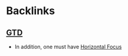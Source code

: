 
# Backlinks
## [GTD](<GTD.md>)
- In addition, one must have [Horizontal Focus](<Horizontal Focus.md>)

